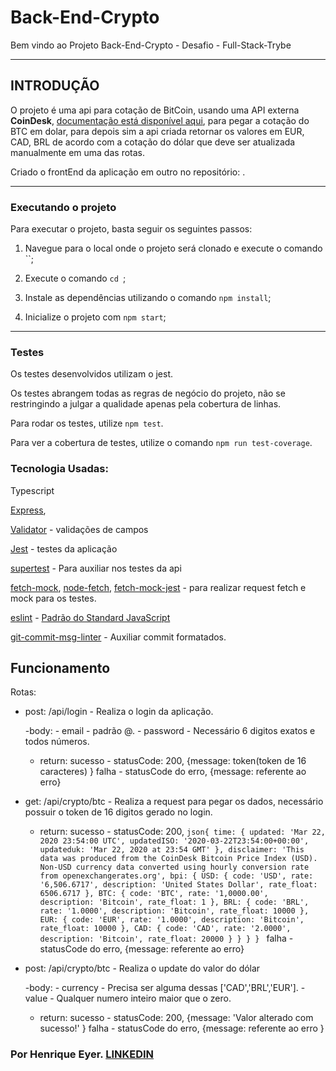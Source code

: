 # Back-End-Crypto

Bem vindo ao Projeto Back-End-Crypto - Desafio - Full-Stack-Trybe

---

## INTRODUÇÃO

O projeto é uma api para cotação de BitCoin, usando uma API externa **CoinDesk**, [documentação está disponível aqui](https://www.coindesk.com/coindesk-api), para pegar a cotação do BTC em dolar, para depois sim a api criada retornar os valores em EUR, CAD, BRL de acordo com a cotação do dólar que deve ser atualizada manualmente em uma das rotas.  

Criado o frontEnd da aplicação em outro no repositório: .

---

### Executando o projeto

Para executar o projeto, basta seguir os seguintes passos:


1. Navegue para o local onde o projeto será clonado e execute o comando ``;


2. Execute o comando `cd `;


3. Instale as dependências utilizando o comando `npm install`;


4. Inicialize o projeto com `npm start`;

---

### Testes

Os testes desenvolvidos utilizam o jest.

Os testes abrangem todas as regras de negócio do projeto, não se restringindo a julgar a qualidade apenas pela cobertura de linhas.

Para rodar os testes, utilize `npm test`.

Para ver a cobertura de testes, utilize o comando `npm run test-coverage`.

### Tecnologia Usadas:

Typescript

[Express](https://expressjs.com/pt-br/),

[Validator](https://www.npmjs.com/package/validator) - validações de campos

[Jest](https://jestjs.io/docs/getting-started) - testes da aplicação

[supertest](https://www.npmjs.com/package/supertest) - Para auxiliar nos testes da api

[fetch-mock](https://www.npmjs.com/package/fetch-mock), [node-fetch](https://www.npmjs.com/package/node-fetch), [fetch-mock-jest](https://www.npmjs.com/package/jest-fetch-mock) - para realizar request fetch e mock para os testes.

[eslint](https://eslint.org/) - [Padrão do Standard JavaScript](https://standardjs.com/)

[git-commit-msg-linter](https://www.npmjs.com/package/git-commit-msg-linter) - Auxiliar commit formatados.


## Funcionamento

Rotas:

  - post: /api/login - Realiza o login da aplicação.
  
    -body: 
          - email - padrão <name>@<email>.<com>
          - password - Necessário 6 digitos exatos e todos números.

    - return: 
            sucesso - statusCode: 200, {message: token(token de 16 caracteres) }
            falha - statusCode do erro, {message: referente ao erro}

  - get: /api/crypto/btc - Realiza a request para pegar os dados, necessário possuir o token de 16 digitos gerado no login.
    - return: 
            sucesso - statusCode: 200, 
            ```json{
                            time: {
                              updated: 'Mar 22, 2020 23:54:00 UTC',
                              updatedISO: '2020-03-22T23:54:00+00:00',
                              updateduk: 'Mar 22, 2020 at 23:54 GMT'
                            },
                            disclaimer: 'This data was produced from the CoinDesk Bitcoin Price Index (USD). Non-USD currency data converted using hourly conversion rate from openexchangerates.org',
                            bpi: {
                              USD: {
                                code: 'USD',
                                rate: '6,506.6717',
                                description: 'United States Dollar',
                                rate_float: 6506.6717
                              },
                              BTC: {
                                code: 'BTC',
                                rate: '1,0000.00',
                                description: 'Bitcoin',
                                rate_float: 1
                              },
                              BRL: {
                                code: 'BRL',
                                rate: '1.0000',
                                description: 'Bitcoin',
                                rate_float: 10000
                              },
                              EUR: {
                                code: 'EUR',
                                rate: '1.0000',
                                description: 'Bitcoin',
                                rate_float: 10000
                              },
                              CAD: {
                                code: 'CAD',
                                rate: '2.0000',
                                description: 'Bitcoin',
                                rate_float: 20000
                              }
                            }
                          }
            }
            ```
            falha - statusCode do erro, {message: referente ao erro}


  - post: /api/crypto/btc - Realiza o update do valor do dólar
  
    -body: 
          - currency - Precisa ser alguma dessas ['CAD','BRL','EUR'].
          - value - Qualquer numero inteiro maior que o zero.

    - return: 
            sucesso - statusCode: 200, {message: 'Valor alterado com sucesso!' }
            falha - statusCode do erro, {message: referente ao erro }




### Por Henrique Eyer. [LINKEDIN](https://www.linkedin.com/in/henriqueeyer)
